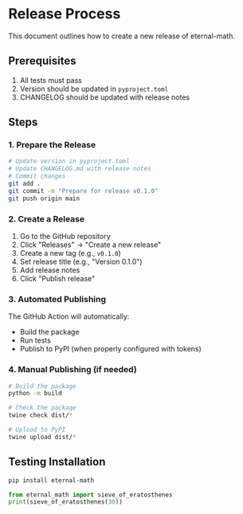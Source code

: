 # Release Process

This document outlines how to create a new release of eternal-math.

## Prerequisites

1. All tests must pass
2. Version should be updated in `pyproject.toml`
3. CHANGELOG should be updated with release notes

## Steps

### 1. Prepare the Release

```bash
# Update version in pyproject.toml
# Update CHANGELOG.md with release notes
# Commit changes
git add .
git commit -m "Prepare for release v0.1.0"
git push origin main
```

### 2. Create a Release

1. Go to the GitHub repository
2. Click "Releases" → "Create a new release"
3. Create a new tag (e.g., `v0.1.0`)
4. Set release title (e.g., "Version 0.1.0")
5. Add release notes
6. Click "Publish release"

### 3. Automated Publishing

The GitHub Action will automatically:
- Build the package
- Run tests
- Publish to PyPI (when properly configured with tokens)

### 4. Manual Publishing (if needed)

```bash
# Build the package
python -m build

# Check the package
twine check dist/*

# Upload to PyPI
twine upload dist/*
```

## Testing Installation

```bash
pip install eternal-math
```

```python
from eternal_math import sieve_of_eratosthenes
print(sieve_of_eratosthenes(30))
```
